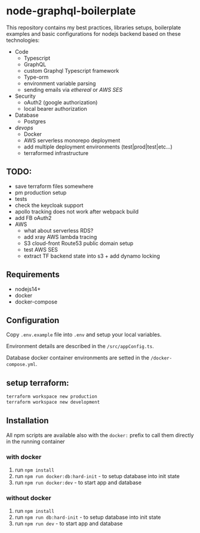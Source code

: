 # node-graphql-boilerplate


This repository contains my best practices, libraries setups, boilerplate examples 
and basic configurations for nodejs backend based on these technologies:

- Code
  - Typescript
  - GraphQL
  - custom Graphql Typescript framework
  - Type-orm
  - environment variable parsing
  - sending emails via *ethereal* or *AWS SES*
- Security
  - oAuth2 (google authorization)
  - local bearer authorization
- Database
  - Postgres
- *devops*
  - Docker
  - AWS serverless monorepo deployment
  - add multiple deployment environments (test|prod|test|etc...)
  - terraformed infrastructure

## TODO:
- save terraform files somewhere
- pm production setup
- tests
- check the keycloak support
- apollo tracking does not work after webpack build
- add FB oAuth2
- AWS
  - what about serverless RDS?
  - add xray AWS lambda tracing
  - S3 cloud-front Route53 public domain setup
  - test AWS SES
  - extract TF backend state into s3 + add dynamo locking

## Requirements
- nodejs14+
- docker
- docker-compose

## Configuration

Copy `.env.example` file into `.env` and setup your local variables.

Environment details are described in the `/src/appConfig.ts`.

Database docker container environments are setted in the `/docker-compose.yml`.

## setup terraform:

```sh
terraform workspace new production
terraform workspace new development  
```

## Installation

All npm scripts are available also with the `docker:` prefix to call them directly in the running container

### with docker
1. run `npm install`
2. run `npm run docker:db:hard-init` - to setup database into init state
3. run `npm run docker:dev`  - to start app and database


### without docker
1. run `npm install`
2. run `npm run db:hard-init` - to setup database into init state
3. run `npm run dev` - to start app and database